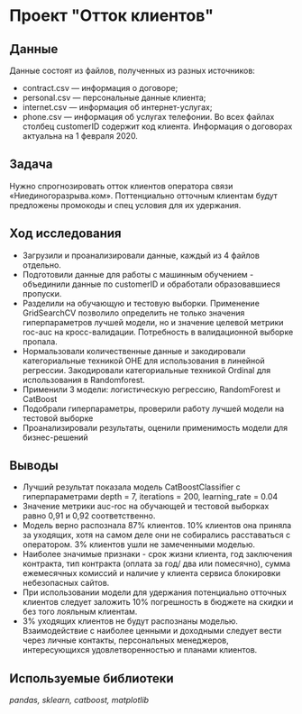 # Проект "Отток клиентов"


## Данные

Данные состоят из файлов, полученных из разных источников:
- contract.csv — информация о договоре;
- personal.csv — персональные данные клиента;
- internet.csv — информация об интернет-услугах;
- phone.csv — информация об услугах телефонии.
Во всех файлах столбец customerID содержит код клиента.
Информация о договорах актуальна на 1 февраля 2020.

## Задача

Нужно спрогнозировать отток клиентов оператора связи «Ниединогоразрыва.ком». 
Поттенциально отточным клиентам будут предложены промокоды и спец условия для их удержания.

## Ход исследования

* Загрузили и проанализировали данные, каждый из 4 файлов отдельно.
* Подготовили  данные для работы с машинным обучением - объединили данные по customerID и обработали образовавшиеся пропуски. 
* Разделили на обучающую и тестовую выборки. Применение GridSearchCV позволило определить не только значения гиперпараметров лучшей модели, но и значение целевой метрики roc-auc на кросс-валидации. Потребность в валидационной выборке пропала.
* Нормальзовали количественные данные и закодировали категориальные техникой ОНЕ для использования в линейной регрессии.
Закодировали категориальные техникой Ordinal для использования в Randomforest. 
* Применили 3 модели: логистическую регрессию, RandomForest и CatBoost
* Подобрали гиперпараметры, проверили работу лучшей модели на тестовой выборке
* Проанализировали результаты, оценили применимость модели для бизнес-решений

## Выводы
- Лучший результат показала модель CatBoostClassifier с гиперпараметрами depth = 7, iterations = 200, learning_rate = 0.04
- Значение метрики auc-roc на обучающей и тестовой выборках равно 0,91 и 0,92 соответственно.
- Модель верно распознала 87% клиентов. 10% клиентов она приняла за уходящих, хотя на самом деле они не собирались расставаться с оператором. 3% клиентов ушли не замеченными моделью.
- Наиболее значимые признаки - срок жизни клиента, год заключения контракта, тип контракта (оплата за год/ два или помесячно), сумма ежемесячных комиссий и наличие у клиента сервиса блокировки небезопасных сайтов.
- При использовании модели для удержания потенциально отточных клиентов следует заложить 10% погрешность в бюджете на скидки и без того лояльным клиентам.
- 3% уходящих клиентов не будут распознаны моделью. Взаимодействие с наиболее ценными и доходными следует вести через личные контакты, персональных менеджеров, интересующихся удовлетворенностью и планами клиентов.

## Используемые библиотеки
*pandas, sklearn, catboost, matplotlib*
